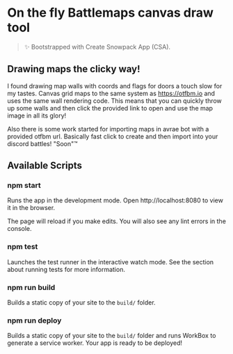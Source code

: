 # On the fly Battlemaps canvas draw tool

> ✨ Bootstrapped with Create Snowpack App (CSA).

## Drawing maps the clicky way!

I found drawing map walls with coords and flags for doors a touch slow for my tastes. Canvas grid maps to the same system as https://otfbm.io and uses the same wall rendering code. This means that you can quickly throw up some walls and then click the provided link to open and use the map image in all its glory!

Also there is some work started for importing maps in avrae bot with a provided otfbm url. Basically fast click to create and then import into your discord battles! "Soon"™


## Available Scripts

### npm start

Runs the app in the development mode.
Open http://localhost:8080 to view it in the browser.

The page will reload if you make edits.
You will also see any lint errors in the console.

### npm test

Launches the test runner in the interactive watch mode.
See the section about running tests for more information.

### npm run build

Builds a static copy of your site to the `build/` folder.

### npm run deploy

Builds a static copy of your site to the `build/` folder and runs WorkBox to generate a service worker.
Your app is ready to be deployed!


